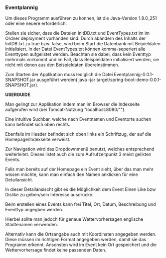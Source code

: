### Eventplannig
Um dieses Programm ausführen zu konnen, ist die Java-Version 1.8.0_251 oder eine neuere erforderlich.

Stellen sie sicher, dass die Dateien InitDB.txt und EventTypes.txt im im Ordner deployment vorhanden sind. Durch abändern des Inhalts der InitDB.txt zu true bzw. false, wird beim Start die Datenbank mit Beipieldaten initialisiert. In der Datei EventTypes.txt können komma-seperiert alle Eventtypen aufgelistet werden. Beachten sie dabei, dass kein Eventtyp mehrmals vorkommt und im Fall, dass Beispieldaten initialisiert werden, sie nicht mit denen aus den Beispieldaten übereinstimmen.

Zum Starten der Applikation muss lediglich die Datei Eventplannig-0.0.1-SNAPSHOT.jar ausgeführt werden( java -jar target/spring-boot-demo-0.0.1-SNAPSHOT.jar).




**USERGUIDE**

Man gelingt zur Applikation indem man im Browser die Indexseite aufgerufen wird (bei Tomcat-Nutzung "localhost:8080/"").

Eine intuitive Suchbar, welche nach Eventnamen und Eventorte suchen kann befindet sich oben rechts.

Ebenfalls im Header befindet sich oben links ein Schriftzug, der auf die Homepage/Indexseite verweist.

Zur Navigation wird das Dropdownmenü benutzt, welches entsprechend weiterleitet. Dieses listet auch die zum Aufrufzeitpunkt 3 meist gelikten Events.


Falls man bereits auf der Homepage ein Event sieht, über das man mehr wissen möchte, kann man einfach den Namen anklicken für eine Detailansicht.

In dieser Detailansischt gibt es die Möglichkeit dem Event Einen Like bzw Dislike zu geben/sein Interesse ausdrücke.


Beim erstellen eines Events kann frei Titel, Ort, Datum, Beschreibung und Eventtyp angegben werden.

Hierbei sollte man jedoch für genaue Wettervorhersagen englische Städtenamen verwenden.

Alternativ kann die Ortsangabe auch mit Koordinaten angegeben werden. Diese müssen im richtigen Format angegeben werden, damit sie das Programm erkennt. Ansonsten wird im Event kein Ort gespeichert und die Wettervorhersage findet keine passenden Daten.





